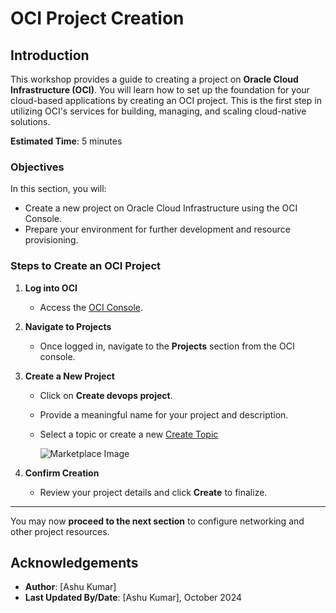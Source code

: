 # OCI Project Creation

## Introduction
This workshop provides a guide to creating a project on **Oracle Cloud Infrastructure (OCI)**. You will learn how to set up the foundation for your cloud-based applications by creating an OCI project. This is the first step in utilizing OCI's services for building, managing, and scaling cloud-native solutions.

**Estimated Time**: 5 minutes

### Objectives

In this section, you will:
* Create a new project on Oracle Cloud Infrastructure using the OCI Console.
* Prepare your environment for further development and resource provisioning.

### Steps to Create an OCI Project

1. **Log into OCI**
   - Access the [OCI Console](https://cloud.oracle.com/).
   
2. **Navigate to Projects**
   - Once logged in, navigate to the **Projects** section from the OCI console.
   
3. **Create a New Project**
   - Click on **Create devops project**.
   - Provide a meaningful name for your project and description.
   - Select a topic or create a new [Create Topic](https://docs.oracle.com/en-us/iaas/Content/Notification/Tasks/create-topic.htm)

       ![Marketplace Image](./images/project-creation.png)

   
4. **Confirm Creation**
   - Review your project details and click **Create** to finalize.

---

You may now **proceed to the next section** to configure networking and other project resources.

## Acknowledgements

- **Author**: [Ashu Kumar]
- **Last Updated By/Date**: [Ashu Kumar], October 2024